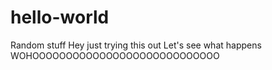 # hello-world
Random stuff
Hey just trying this out
Let's see what happens
WOHOOOOOOOOOOOOOOOOOOOOOOOOOOOO
